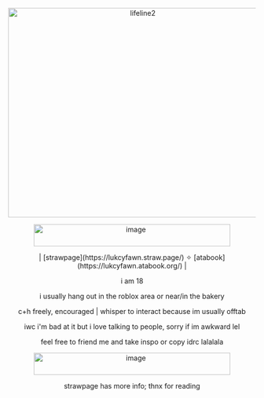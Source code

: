 <p align="center"> <img width="532" height="427" alt="lifeline2" src="https://github.com/user-attachments/assets/be1acdf1-d0a1-4599-a084-42a547b84972" />

<p align="center"> <img width="400" height="45" alt="image" src="https://github.com/user-attachments/assets/b3334f88-82d9-4322-947d-1ba547db7510" />

<p align="center"> | [strawpage](https://lukcyfawn.straw.page/) ✧ [atabook](https://lukcyfawn.atabook.org/) |


<p align="center"> i am 18

<p align="center"> i usually hang out in the roblox area or near/in the bakery

<p align="center"> c+h freely, encouraged | whisper to interact because im usually offtab

<p align="center"> iwc i'm bad at it but i love talking to people, sorry if im awkward lel

<p align="center"> feel free to friend me and take inspo or copy idrc lalalala

<p align="center"> <img width="400" height="45" alt="image" src="https://github.com/user-attachments/assets/2dd8f7e0-a8d6-433a-b04c-b20ea5ef6944" />

<p align="center"> strawpage has more info; thnx for reading
